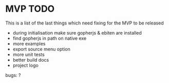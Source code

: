 # MVP TODO

This is a list of the last things which need fixing for the MVP to be released

- during initialisation make sure gopherjs & ebiten are installed
- find gopherjs in path on native exe
- more examples
- export source menu option
- more unit tests
- better build docs
- project logo

bugs: ?